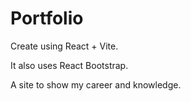 # Portfolio

Create using React + Vite.

It also uses React Bootstrap.

A site to show my career and knowledge.

